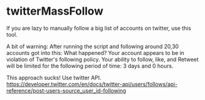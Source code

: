 # twitterMassFollow
If you are lazy to manually follow a big list of accounts on twitter, use this tool.

A bit of warning:
After running the script and following around 20,30 accounts got into this:
What happened?
Your account appears to be in violation of Twitter's following policy. Your ability to follow, like, and Retweet will be limited for the following period of time:
3 days and 0 hours.

This approach sucks! Use twitter API.
https://developer.twitter.com/en/docs/twitter-api/users/follows/api-reference/post-users-source_user_id-following
